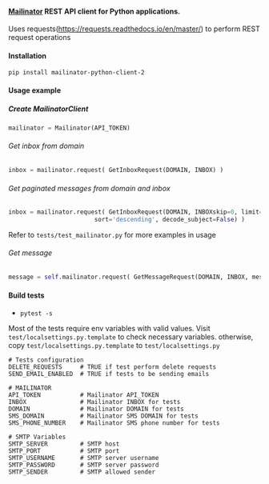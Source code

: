 #### [Mailinator](https://www.mailinator.com/) REST API client for Python applications. 

Uses requests(https://requests.readthedocs.io/en/master/) to perform REST request operations

#### Installation

```
pip install mailinator-python-client-2
```

#### Usage example

##### Create MailinatorClient

```python
mailinator = Mailinator(API_TOKEN)
```

###### Get inbox from domain

```python
inbox = mailinator.request( GetInboxRequest(DOMAIN, INBOX) )
```

###### Get paginated messages from domain and inbox

```python
inbox = mailinator.request( GetInboxRequest(DOMAIN, INBOXskip=0, limit=50, \
                        sort='descending', decode_subject=False) )       
```

Refer to `tests/test_mailinator.py` for more examples in usage

###### Get message
             
```python                                
message = self.mailinator.request( GetMessageRequest(DOMAIN, INBOX, message_id) )
```

#### Build tests

* `pytest -s`


Most of the tests require env variables with valid values. Visit `test/localsettings.py.template` to check necessary variables. otherwise, copy `test/localsettings.py.template` to `test/localsettings.py`

```
# Tests configuration
DELETE_REQUESTS     # TRUE if test perform delete requests
SEND_EMAIL_ENABLED  # TRUE if tests to be sending emails

# MAILINATOR
API_TOKEN           # Mailinator API_TOKEN
INBOX               # Mailinator INBOX for tests
DOMAIN              # Mailinator DOMAIN for tests
SMS_DOMAIN          # Mailinator SMS DOMAIN for tests
SMS_PHONE_NUMBER    # Mailinator SMS phone number for tests

# SMTP Variables
SMTP_SERVER         # SMTP host
SMTP_PORT           # SMTP port
SMTP_USERNAME       # SMTP server username
SMTP_PASSWORD       # SMTP server password
SMTP_SENDER         # SMTP allowed sender
```

